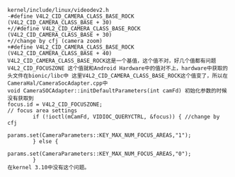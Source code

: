 
	kernel/include/linux/videodev2.h
	-#define V4L2_CID_CAMERA_CLASS_BASE_ROCK                (V4L2_CID_CAMERA_CLASS_BASE + 30)
	+//#define V4L2_CID_CAMERA_CLASS_BASE_ROCK              (V4L2_CID_CAMERA_CLASS_BASE + 30)
	+//change by cfj (camera zoom)
	+#define V4L2_CID_CAMERA_CLASS_BASE_ROCK                (V4L2_CID_CAMERA_CLASS_BASE + 40)
	V4L2_CID_CAMERA_CLASS_BASE_ROCK这是一个基值，这个值不对，好几个值都有问题
	V4L2_CID_FOCUSZONE 这个值就和Android Hardware中的值对不上，hardware中获取的头文件在bionic/libc中 这里V4L2_CID_CAMERA_CLASS_BASE_ROCK这个值变了，所以在CameraHal/CameraSocAdapter.cpp中
	void CameraSOCAdapter::initDefaultParameters(int camFd) 初始化参数的时候没有获取到
	focus.id = V4L2_CID_FOCUSZONE;
	// focus area settings
	        if (!ioctl(mCamFd, VIDIOC_QUERYCTRL, &focus)) { //change by cfj
	                params.set(CameraParameters::KEY_MAX_NUM_FOCUS_AREAS,"1");
	        } else {
	                params.set(CameraParameters::KEY_MAX_NUM_FOCUS_AREAS,"0");
	        }
	在kernel 3.10中没有这个问题。
